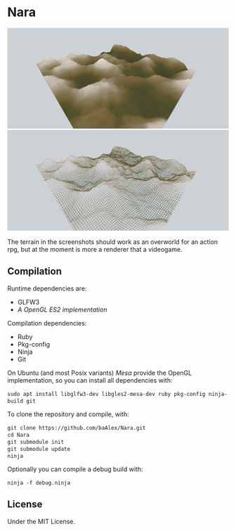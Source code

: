 Nara
====

![screenshot](./documentation/screenshot-01.png)
![screenshot](./documentation/screenshot-02.png)

The terrain in the screenshots should work as an overworld for an action rpg,
but at the moment is more a renderer that a videogame.


Compilation
-----------
Runtime dependencies are:
 - GLFW3
 - *A OpenGL ES2 implementation*

Compilation dependencies:
 - Ruby
 - Pkg-config
 - Ninja
 - Git

On Ubuntu (and most Posix variants) *Mesa* provide the OpenGL implementation,
so you can install all dependencies with:
```
sudo apt install libglfw3-dev libgles2-mesa-dev ruby pkg-config ninja-build git
```

To clone the repository and compile, with:
```
git clone https://github.com/baAlex/Nara.git
cd Nara
git submodule init
git submodule update
ninja
```

Optionally you can compile a debug build with:
```
ninja -f debug.ninja
```


License
-------
Under the MIT License.
